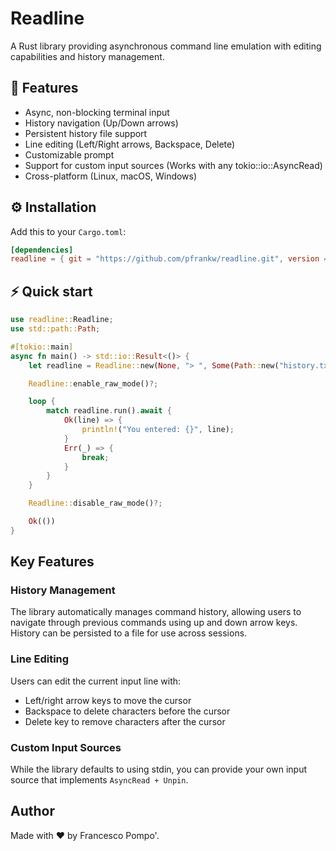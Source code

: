 # Readline

A Rust library providing asynchronous command line emulation with editing capabilities and history management.

## 🔑 Features
- Async, non-blocking terminal input
- History navigation (Up/Down arrows)
- Persistent history file support
- Line editing (Left/Right arrows, Backspace, Delete)
- Customizable prompt
- Support for custom input sources (Works with any tokio::io::AsyncRead)
- Cross-platform (Linux, macOS, Windows)

## ⚙️ Installation
Add this to your `Cargo.toml`:

```toml
[dependencies]
readline = { git = "https://github.com/pfrankw/readline.git", version = "0.1.5" }
```

## ⚡ Quick start

```rust
use readline::Readline;
use std::path::Path;

#[tokio::main]
async fn main() -> std::io::Result<()> {
    let readline = Readline::new(None, "> ", Some(Path::new("history.txt"))).await;

    Readline::enable_raw_mode()?;

    loop {
        match readline.run().await {
            Ok(line) => {
                println!("You entered: {}", line);
            }
            Err(_) => {
                break;
            }
        }
    }

    Readline::disable_raw_mode()?;

    Ok(())
}

```

## Key Features

### History Management

The library automatically manages command history, allowing users to navigate through previous commands using up and down arrow keys. History can be persisted to a file for use across sessions.

### Line Editing

Users can edit the current input line with:
- Left/right arrow keys to move the cursor
- Backspace to delete characters before the cursor
- Delete key to remove characters after the cursor

### Custom Input Sources

While the library defaults to using stdin, you can provide your own input source that implements `AsyncRead + Unpin`.

## Author
Made with ❤️ by Francesco Pompo'.
